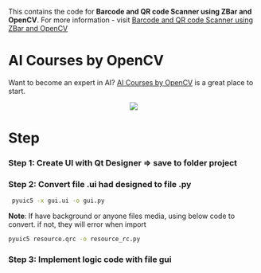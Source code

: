 This contains the code for **Barcode and QR code Scanner using ZBar and OpenCV**. For more information - visit [Barcode and QR code Scanner using ZBar and OpenCV](https://www.learnopencv.com/barcode-and-qr-code-scanner-using-zbar-and-opencv/)



# AI Courses by OpenCV

Want to become an expert in AI? [AI Courses by OpenCV](https://opencv.org/courses/) is a great place to start. 

<a href="https://opencv.org/courses/">
<p align="center"> 
<img src="https://www.learnopencv.com/wp-content/uploads/2020/04/AI-Courses-By-OpenCV-Github.png">
</p>
</a>

# Step
### Step 1: Create UI with Qt Designer => save to folder project
### Step 2: Convert file .ui had designed to file .py
```bash
 pyuic5 -x gui.ui -o gui.py
```
**Note**: If have background or anyone files media, using below code to convert.
if not, they will error when import
```bash
pyuic5 resource.qrc -o resource_rc.py
```
### Step 3: Implement logic code with file gui
